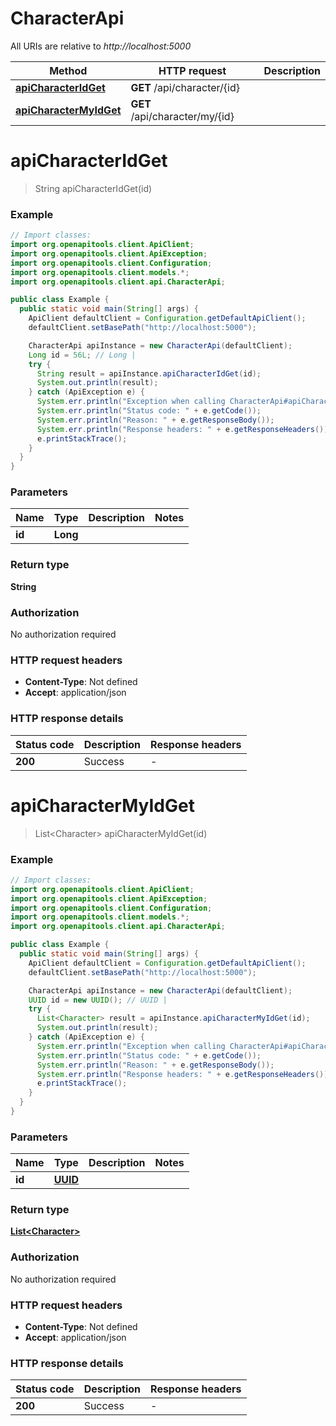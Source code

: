 # CharacterApi

All URIs are relative to *http://localhost:5000*

Method | HTTP request | Description
------------- | ------------- | -------------
[**apiCharacterIdGet**](CharacterApi.md#apiCharacterIdGet) | **GET** /api/character/{id} | 
[**apiCharacterMyIdGet**](CharacterApi.md#apiCharacterMyIdGet) | **GET** /api/character/my/{id} | 


<a name="apiCharacterIdGet"></a>
# **apiCharacterIdGet**
> String apiCharacterIdGet(id)



### Example
```java
// Import classes:
import org.openapitools.client.ApiClient;
import org.openapitools.client.ApiException;
import org.openapitools.client.Configuration;
import org.openapitools.client.models.*;
import org.openapitools.client.api.CharacterApi;

public class Example {
  public static void main(String[] args) {
    ApiClient defaultClient = Configuration.getDefaultApiClient();
    defaultClient.setBasePath("http://localhost:5000");

    CharacterApi apiInstance = new CharacterApi(defaultClient);
    Long id = 56L; // Long | 
    try {
      String result = apiInstance.apiCharacterIdGet(id);
      System.out.println(result);
    } catch (ApiException e) {
      System.err.println("Exception when calling CharacterApi#apiCharacterIdGet");
      System.err.println("Status code: " + e.getCode());
      System.err.println("Reason: " + e.getResponseBody());
      System.err.println("Response headers: " + e.getResponseHeaders());
      e.printStackTrace();
    }
  }
}
```

### Parameters

Name | Type | Description  | Notes
------------- | ------------- | ------------- | -------------
 **id** | **Long**|  |

### Return type

**String**

### Authorization

No authorization required

### HTTP request headers

 - **Content-Type**: Not defined
 - **Accept**: application/json

### HTTP response details
| Status code | Description | Response headers |
|-------------|-------------|------------------|
**200** | Success |  -  |

<a name="apiCharacterMyIdGet"></a>
# **apiCharacterMyIdGet**
> List&lt;Character&gt; apiCharacterMyIdGet(id)



### Example
```java
// Import classes:
import org.openapitools.client.ApiClient;
import org.openapitools.client.ApiException;
import org.openapitools.client.Configuration;
import org.openapitools.client.models.*;
import org.openapitools.client.api.CharacterApi;

public class Example {
  public static void main(String[] args) {
    ApiClient defaultClient = Configuration.getDefaultApiClient();
    defaultClient.setBasePath("http://localhost:5000");

    CharacterApi apiInstance = new CharacterApi(defaultClient);
    UUID id = new UUID(); // UUID | 
    try {
      List<Character> result = apiInstance.apiCharacterMyIdGet(id);
      System.out.println(result);
    } catch (ApiException e) {
      System.err.println("Exception when calling CharacterApi#apiCharacterMyIdGet");
      System.err.println("Status code: " + e.getCode());
      System.err.println("Reason: " + e.getResponseBody());
      System.err.println("Response headers: " + e.getResponseHeaders());
      e.printStackTrace();
    }
  }
}
```

### Parameters

Name | Type | Description  | Notes
------------- | ------------- | ------------- | -------------
 **id** | [**UUID**](.md)|  |

### Return type

[**List&lt;Character&gt;**](Character.md)

### Authorization

No authorization required

### HTTP request headers

 - **Content-Type**: Not defined
 - **Accept**: application/json

### HTTP response details
| Status code | Description | Response headers |
|-------------|-------------|------------------|
**200** | Success |  -  |

